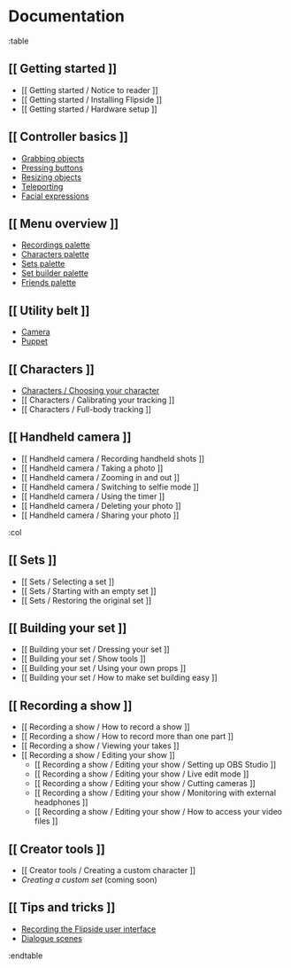 # Documentation

:table

## [[ Getting started ]]

* [[ Getting started / Notice to reader ]]
* [[ Getting started / Installing Flipside ]]
* [[ Getting started / Hardware setup ]]

## [[ Controller basics ]]

* [ Grabbing objects ](/docs/1.0/controller-basics#grabbing-objects)
* [ Pressing buttons ](/docs/1.0/controller-basics#pressing-buttons)
* [ Resizing objects ](/docs/1.0/controller-basics#resizing-objects)
* [ Teleporting ](/docs/1.0/controller-basics#teleporting)
* [ Facial expressions ](/docs/1.0/controller-basics#facial-expressions)

## [[ Menu overview ]]

* [ Recordings palette ](/docs/1.0/menu-overview#recordings-palette)
* [ Characters palette ](/docs/1.0/menu-overview#characters-palette)
* [ Sets palette ](/docs/1.0/menu-overview#sets-palette)
* [ Set builder palette ](/docs/1.0/menu-overview#set-builder-palette)
* [ Friends palette ](/docs/1.0/menu-overview#friends-palette)

## [[ Utility belt ]]

* [ Camera ](/docs/1.0/utility-belt#camera)
* [ Puppet ](/docs/1.0/utility-belt#puppet)

## [[ Characters ]]

* [ Characters / Choosing your character ](/docs/1.0/characters#choosing-your-character)
* [[ Characters / Calibrating your tracking ]]
* [[ Characters / Full-body tracking ]]

## [[ Handheld camera ]]

* [[ Handheld camera / Recording handheld shots ]]
* [[ Handheld camera / Taking a photo ]]
* [[ Handheld camera / Zooming in and out ]]
* [[ Handheld camera / Switching to selfie mode ]]
* [[ Handheld camera / Using the timer ]]
* [[ Handheld camera / Deleting your photo ]]
* [[ Handheld camera / Sharing your photo ]]

:col

## [[ Sets ]]

* [[ Sets / Selecting a set ]]
* [[ Sets / Starting with an empty set ]]
* [[ Sets / Restoring the original set ]]

## [[ Building your set ]]

* [[ Building your set / Dressing your set ]]
* [[ Building your set / Show tools ]]
* [[ Building your set / Using your own props ]]
* [[ Building your set / How to make set building easy ]]

## [[ Recording a show ]]

* [[ Recording a show / How to record a show ]]
* [[ Recording a show / How to record more than one part ]]
* [[ Recording a show / Viewing your takes ]]
* [[ Recording a show / Editing your show ]]
    * [[ Recording a show / Editing your show / Setting up OBS Studio ]]
    * [[ Recording a show / Editing your show / Live edit mode ]]
    * [[ Recording a show / Editing your show / Cutting cameras ]]
    * [[ Recording a show / Editing your show / Monitoring with external headphones ]]
    * [[ Recording a show / Editing your show / How to access your video files ]]

## [[ Creator tools ]]

* [[ Creator tools / Creating a custom character ]]
* _Creating a custom set_ (coming soon)

## [[ Tips and tricks ]]

* [ Recording the Flipside user interface ](/docs/1.0/tips-and-tricks#recording-the-flipside-user-interface)
* [ Dialogue scenes ](/docs/1.0/tips-and-tricks#dialogue-scenes)

:endtable
